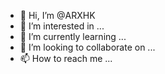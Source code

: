 - 👋 Hi, I’m @ARXHK
- 👀 I’m interested in ...
- 🌱 I’m currently learning ...
- 💞️ I’m looking to collaborate on ...
- 📫 How to reach me ...

<!---
ARXHK/ARXHK is a ✨ special ✨ repository because its `README.md` (this file) appears on your GitHub profile.
You can click the Preview link to take a look at your changes.
--->
